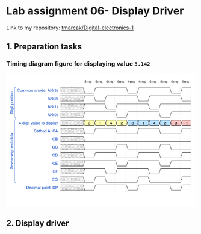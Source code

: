 # Lab assignment 06- Display Driver

Link to my repository: [tmarcak/Digital-electronics-1](https://github.com/tmarcak/Digital-electronics-1)

## 1. Preparation tasks 

### Timing diagram figure for displaying value `3.142`

![](Images/timing_diagram.png)

## 2. Display driver

